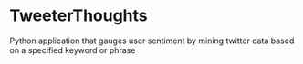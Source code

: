 # TweeterThoughts
Python application that gauges user sentiment by mining twitter data based on a specified keyword or phrase
